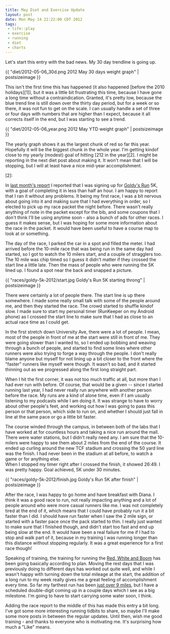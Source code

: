 ```yaml
--- 
title: May Diet and Exercise Update
layout: post
date: Mon May 14 22:22:00 CDT 2012
tags:
 - life::play
 - exercise
 - running
 - diet
 - charts
---
```


Let's start this entry with the bad news.  My 30 day trendline is going up.

{{ "diet/2012-05-06_30d.png 2012 May 30 days weight graph" | postsizeimage }}

This isn't the first time this has happened (it also happened [before the 2010 holidays][1]), but
it was a little bit frustrating this time, because I have gone a long time without a
contraindication.  Granted, it's pretty low, because the blue trend line is still
down over the thirty day period, but for a week or so there, it was not fun to get on the
scale.  I can usually handle a set of three or four days with numbers that are higher
than I expect, because it all corrects itself in the end, but I was starting to see a
trend.

{{ "diet/2012-05-06_year.png 2012 May YTD weight graph" | postsizeimage }}

The yearly graph shows it as the largest chunk of red so far this year.  Hopefully it will be the
biggest chunk in the whole year.   I'm getting kindof close to my yearly (modest) goal of
hitting [212 in the year][2].  I might be reporting in the next diet post about making it.
It won't mean that I will be stopping, but I will at least have a nice mid-year accomplishment.

[2]: 

In [last month's report][3] I reported that I was signing up for [Goldy's Run][4] 5K, with a
goal of completing it in less than half an hour.  I am happy to report that I ran it without any
problems.
It being my first race, I was a bit nervous about going into it and making sure that I had everything
in order, so I elected to pick up my race packet the night before.
There wasn't really anything of note in the packet except for the bib, and some coupons that I don't
think I'll be using anytime soon - also a bunch of ads for other races.  I guess it makes sense,
but I was hoping for some more information about the race in the packet.  It would have been
useful to have a course map to look at or something.

[3]: http://base0.net/posts/april-diet-report/
[4]: http://goldysrun.com

The day of the race, I parked the car in a spot and filled the meter.  I had arrived before
the 10-mile race that was being run in the same day had started, so I got to watch the 10 milers
start, and a couple of stragglers too.  The 10 mile was chip timed so I guess it didn't matter
if they crossed the start line a little late.  Then the mass of people who were running the 5K
lined up.  I found a spot near the back and snapped a picture.

{{ "races/goldy-5k-2012/start.jpg Goldy's Run 5K starting throng" | postsizeimage }}

There were certainly a lot of people there.  The start line is up there somewhere.  I made some
really small talk with some of the people around me, and then they started the race.  The crowd
started to shuffle kindof slow.  I made sure to start my personal timer (RunKeeper on my Android phone)
as I crossed the start line to make sure that I had as close to an actual race time as I could get.

In the first stretch down University Ave, there were a lot of people.  I mean, most of the
people in front of me at the start were still in front of me.  They were going slower than
I wanted to, so I ended up bobbing and weaving through a bunch of people, and started to
find some lines where other runners were also trying to forge a way through the people.  I don't
really blame anyone but myself for not lining up a bit closer to the front where the "faster"
runners like myself were though.  It wasn't so bad, and it started thinning out as we progressed
along the first long straight part.

When I hit the first corner, it was not too much traffic at all, but more than I had ever run with
before.  Of course, that would be a given -- since I started running last year, 
I had never really run anywhere with another person before the race.
My runs are a kind of alone time, even if I am usually listening to my podcasts while I am doing it.
It was strange to have to worry about other people's feet, and working out how I was going to pass
this person or that person, which side to run on, and whether I should just fall in line at the
same pace or go a little bit faster.

The course winded through the campus, in between both of the labs that I have worked at for countless
hours and taking a nice run around the mall.  There were water stations, but I didn't really need
any.  I am sure that the 10-milers were happy to see them about 2 miles from the end of the course.
It ended up curling around the new TCF stadium and crossing the 50 yard line was the finish.  I had
never been in the stadium at all before, to watch a game or for anything else.  
When I stopped my timer right after I crossed the finish, it showed 26:49.
I was pretty happy.  Goal achieved, 5K under 30 minutes.

{{ "races/goldy-5k-2012/finish.jpg Goldy's Run 5K after finish" | postsizeimage }}

After the race, I was happy to go home and have breakfast with Diana.  I think it was
a good race to run, not really impacting anything and a lot of people around who were more casual runners like me.
I was not completely tired at the end of it, which means that I could have probably
run it a bit faster than I did.  I should have run faster when I saw the 2 mile sign, or started with
a faster pace once the pack started to thin.  I really just wanted to make sure that I finished though,
and didn't start too fast and end up being slow at the end.  It would have been a real failure for me
if I had to stop and walk part of it, because in my training I was running longer than this distance
without stopping regularly.  It was a great experience for a first race though!

Speaking of training, the training for running the [Red, White and Boom][6] has been going basically
according to plan.  Moving the rest days that I was previously doing to different days has worked out
quite well, and while I wasn't happy with turning down the total mileage at the start, the addition of
a long run to my week really gives me a great feeling of accomplishment every time.  So far my farthest
run has been [just over 9 miles][7], but I have a scheduled double-digit coming up in a couple days which
I see as a big milestone. I'm going to have to start carrying some water soon, I think.

[6]: https://www.tcmevents.org/events/red_white__boom_tc_half_marathon/
[7]: http://www.dailymile.com/people/jamuraa/entries/14950750

Adding the race report to the middle of this has made this entry a bit long.  I've got some more
interesting running tidbits to share, so maybe I'll make some more posts in between the regular updates.
Until then, wish me good training - and thanks to everyone who is motivating me.  It's surprising how
much a "Like" means.

